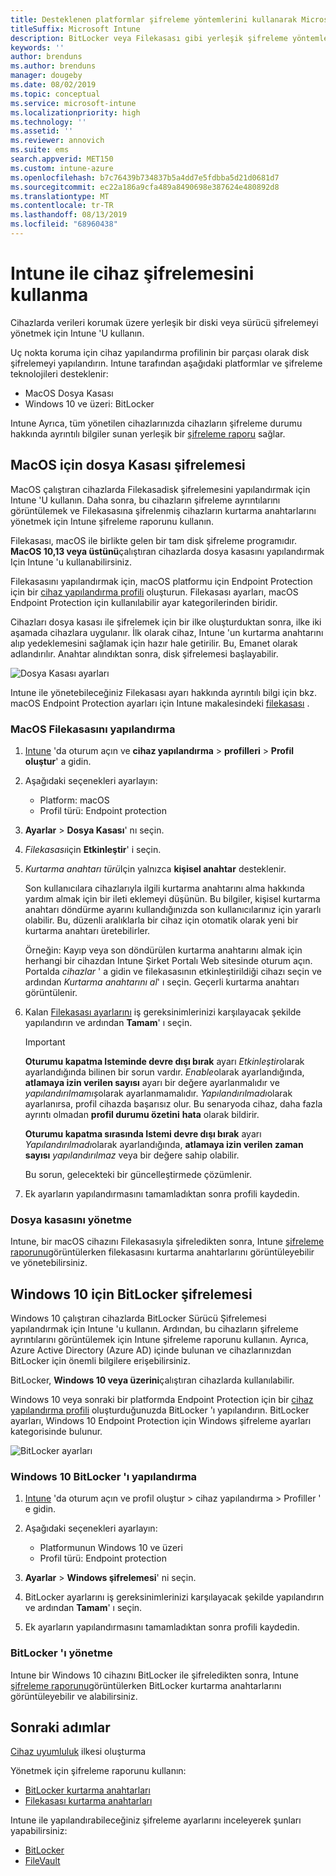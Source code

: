 ```yaml
---
title: Desteklenen platformlar şifreleme yöntemlerini kullanarak Microsoft Intune cihazları şifreleme
titleSuffix: Microsoft Intune
description: BitLocker veya Filekasası gibi yerleşik şifreleme yöntemleriyle cihazları şifreleyin ve bu şifrelenmiş cihazların kurtarma anahtarlarını Intune portalından yönetin.
keywords: ''
author: brenduns
ms.author: brenduns
manager: dougeby
ms.date: 08/02/2019
ms.topic: conceptual
ms.service: microsoft-intune
ms.localizationpriority: high
ms.technology: ''
ms.assetid: ''
ms.reviewer: annovich
ms.suite: ems
search.appverid: MET150
ms.custom: intune-azure
ms.openlocfilehash: b7c76439b734837b5a4dd7e5fdbba5d21d0681d7
ms.sourcegitcommit: ec22a186a9cfa489a8490698e387624e480892d8
ms.translationtype: MT
ms.contentlocale: tr-TR
ms.lasthandoff: 08/13/2019
ms.locfileid: "68960438"
---
```

# <a name="use-device-encryption-with-intune"></a>Intune ile cihaz şifrelemesini kullanma  

Cihazlarda verileri korumak üzere yerleşik bir diski veya sürücü şifrelemeyi yönetmek için Intune 'U kullanın.  

Uç nokta koruma için cihaz yapılandırma profilinin bir parçası olarak disk şifrelemeyi yapılandırın. Intune tarafından aşağıdaki platformlar ve şifreleme teknolojileri desteklenir:  
- MacOS Dosya Kasası   
- Windows 10 ve üzeri: BitLocker  

Intune Ayrıca, tüm yönetilen cihazlarınızda cihazların şifreleme durumu hakkında ayrıntılı bilgiler sunan yerleşik bir [şifreleme raporu](encryption-monitor.md) sağlar.  

## <a name="filevault-encryption-for-macos"></a>MacOS için dosya Kasası şifrelemesi  

MacOS çalıştıran cihazlarda Filekasadisk şifrelemesini yapılandırmak için Intune 'U kullanın. Daha sonra, bu cihazların şifreleme ayrıntılarını görüntülemek ve Filekasasına şifrelenmiş cihazların kurtarma anahtarlarını yönetmek için Intune şifreleme raporunu kullanın.  

Filekasası, macOS ile birlikte gelen bir tam disk şifreleme programıdır. **MacOS 10,13 veya üstünü**çalıştıran cihazlarda dosya kasasını yapılandırmak Için Intune 'u kullanabilirsiniz.  

Filekasasını yapılandırmak için, macOS platformu için Endpoint Protection için bir [cihaz yapılandırma profili](device-profile-create.md) oluşturun. Filekasası ayarları, macOS Endpoint Protection için kullanılabilir ayar kategorilerinden biridir.  

Cihazları dosya kasası ile şifrelemek için bir ilke oluşturduktan sonra, ilke iki aşamada cihazlara uygulanır. İlk olarak cihaz, Intune 'un kurtarma anahtarını alıp yedeklemesini sağlamak için hazır hale getirilir. Bu, Emanet olarak adlandırılır. Anahtar alındıktan sonra, disk şifrelemesi başlayabilir.

![Dosya Kasası ayarları](./media/encrypt-devices/filevault-settings.png)

Intune ile yönetebileceğiniz Filekasası ayarı hakkında ayrıntılı bilgi için bkz. macOS Endpoint Protection ayarları için Intune makalesindeki [filekasası](endpoint-protection-macos.md#filevault) .  

### <a name="how-to-configure-macos-filevault"></a>MacOS Filekasasını yapılandırma 

1. [Intune](https://go.microsoft.com/fwlink/?linkid=2090973) 'da oturum açın ve **cihaz yapılandırma** > **profilleri** > **Profil oluştur**' a gidin.  

2. Aşağıdaki seçenekleri ayarlayın:  

   - Platform: macOS  
   - Profil türü: Endpoint protection  

3. **Ayarlar** > **Dosya Kasası**' nı seçin.  

4. *Filekasası*için **Etkinleştir**' i seçin.  

5. *Kurtarma anahtarı türü*Için yalnızca **kişisel anahtar** desteklenir.  

   Son kullanıcılara cihazlarıyla ilgili kurtarma anahtarını alma hakkında yardım almak için bir ileti eklemeyi düşünün. Bu bilgiler, kişisel kurtarma anahtarı döndürme ayarını kullandığınızda son kullanıcılarınız için yararlı olabilir. Bu, düzenli aralıklarla bir cihaz için otomatik olarak yeni bir kurtarma anahtarı üretebilirler.  

   Örneğin: Kayıp veya son döndürülen kurtarma anahtarını almak için herhangi bir cihazdan Intune Şirket Portalı Web sitesinde oturum açın. Portalda *cihazlar* ' a gidin ve filekasasının etkinleştirildiği cihazı seçin ve ardından *Kurtarma anahtarını al*' ı seçin. Geçerli kurtarma anahtarı görüntülenir.  

6. Kalan [Filekasası ayarlarını](endpoint-protection-macos.md#filevault) iş gereksinimlerinizi karşılayacak şekilde yapılandırın ve ardından **Tamam**' ı seçin.  

   > [!IMPORTANT]  
   > **Oturumu kapatma Isteminde devre dışı bırak** ayarı *Etkinleştir*olarak ayarlandığında bilinen bir sorun vardır. *Enable*olarak ayarlandığında, **atlamaya izin verilen sayısı** ayarı bir değere ayarlanmalıdır ve *yapılandırılmamış*olarak ayarlanmamalıdır. *Yapılandırılmadı*olarak ayarlanırsa, profil cihazda başarısız olur. Bu senaryoda cihaz, daha fazla ayrıntı olmadan **profil durumu özetini** **hata** olarak bildirir.
   > 
   > **Oturumu kapatma sırasında Istemi devre dışı bırak** ayarı *Yapılandırılmadı*olarak ayarlandığında, **atlamaya izin verilen zaman sayısı** *yapılandırılmaz* veya bir değere sahip olabilir.  
   > 
   > Bu sorun, gelecekteki bir güncelleştirmede çözümlenir. 

7. Ek ayarların yapılandırmasını tamamladıktan sonra profili kaydedin.  

### <a name="manage-filevault"></a>Dosya kasasını yönetme  

Intune, bir macOS cihazını Filekasasıyla şifreledikten sonra, Intune [şifreleme raporunu](encryption-monitor.md)görüntülerken filekasasını kurtarma anahtarlarını görüntüleyebilir ve yönetebilirsiniz.  

## <a name="bitlocker-encryption-for-windows-10"></a>Windows 10 için BitLocker şifrelemesi  

Windows 10 çalıştıran cihazlarda BitLocker Sürücü Şifrelemesi yapılandırmak için Intune 'u kullanın. Ardından, bu cihazların şifreleme ayrıntılarını görüntülemek için Intune şifreleme raporunu kullanın. Ayrıca, Azure Active Directory (Azure AD) içinde bulunan ve cihazlarınızdan BitLocker için önemli bilgilere erişebilirsiniz.  

BitLocker, **Windows 10 veya üzerini**çalıştıran cihazlarda kullanılabilir.  

Windows 10 veya sonraki bir platformda Endpoint Protection için bir [cihaz yapılandırma profili](device-profile-create.md) oluşturduğunuzda BitLocker 'ı yapılandırın. BitLocker ayarları, Windows 10 Endpoint Protection için Windows şifreleme ayarları kategorisinde bulunur.    

![BitLocker ayarları](./media/encrypt-devices/bitlocker-settings.png) 

### <a name="how-to-configure-windows-10-bitlocker"></a>Windows 10 BitLocker 'ı yapılandırma  

1. [Intune](https://go.microsoft.com/fwlink/?linkid=2090973) 'da oturum açın ve profil oluştur > cihaz yapılandırma > Profiller ' e gidin.  

2. Aşağıdaki seçenekleri ayarlayın:  
   - Platformunun Windows 10 ve üzeri  
   - Profil türü: Endpoint protection  

3. **Ayarlar** > **Windows şifrelemesi**' ni seçin.

4. BitLocker ayarlarını iş gereksinimlerinizi karşılayacak şekilde yapılandırın ve ardından **Tamam**' ı seçin.  

5. Ek ayarların yapılandırmasını tamamladıktan sonra profili kaydedin.  

### <a name="manage-bitlocker"></a>BitLocker 'ı yönetme  

Intune bir Windows 10 cihazını BitLocker ile şifreledikten sonra, Intune [şifreleme raporunu](encryption-monitor.md)görüntülerken BitLocker kurtarma anahtarlarını görüntüleyebilir ve alabilirsiniz.  

## <a name="next-steps"></a>Sonraki adımlar  

[Cihaz uyumluluk](compliance-policy-create-windows.md) ilkesi oluşturma  

Yönetmek için şifreleme raporunu kullanın:  
- [BitLocker kurtarma anahtarları](encryption-monitor.md#bitlocker-recovery-keys)
- [Filekasası kurtarma anahtarları](encryption-monitor.md#filevault-recovery-keys)

Intune ile yapılandırabileceğiniz şifreleme ayarlarını inceleyerek şunları yapabilirsiniz:  
- [BitLocker](endpoint-protection-windows-10.md#windows-encryption)  
- [FileVault](endpoint-protection-macos.md#filevault)  
 
 
